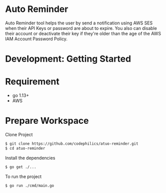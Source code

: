 # Auto Reminder

Auto Reminder tool helps the user by send a notification using AWS SES when their API Keys or password are about to expire. You also can disable their account or deactivate their key if they're older than the age of the AWS IAM Account Password Policy.

# Development: Getting Started

# Requirement
* go 1.13+
* AWS 

# Prepare Workspace

Clone Project

```bash
$ git clone https://github.com/codephilics/atuo-reminder.git
$ cd atuo-reminder
```

Install the dependencies
```bash
$ go get ./...
```

To run the project

```bash
$ go run ./cmd/main.go
```

